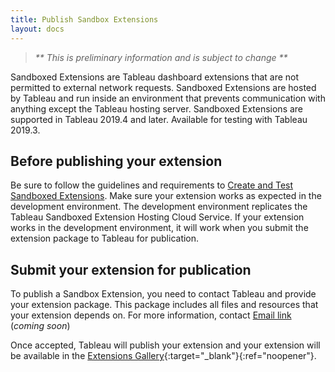 ```yaml
---
title: Publish Sandbox Extensions
layout: docs
---
```


> *\*\* This is preliminary information and is subject to change \*\**

Sandboxed Extensions are Tableau dashboard extensions that are not permitted to external network requests. Sandboxed Extensions are hosted by Tableau and run inside an environment that prevents communication with anything except the Tableau hosting server. Sandboxed Extensions are supported in Tableau 2019.4 and later. Available for testing with Tableau 2019.3.

## Before publishing your extension

Be sure to follow the guidelines and requirements to [Create and Test Sandboxed Extensions]({{site.baseurl}}/docs/trex_sandbox_test.html). Make sure your extension works as expected in the development environment. The development environment replicates the Tableau Sandboxed Extension Hosting Cloud Service. If your extension works in the development environment, it will work when you submit the extension package to Tableau for publication.

## Submit your extension for publication

To publish a Sandbox Extension, you need to contact Tableau and provide your extension package. This package includes all files and resources that your extension depends on. For more information, contact [Email link]() (*coming soon*)

Once accepted, Tableau will publish your extension and your extension will be available in the [Extensions Gallery](https://extensiongallery.tableau.com/){:target="_blank"}{:ref="noopener"}.  



